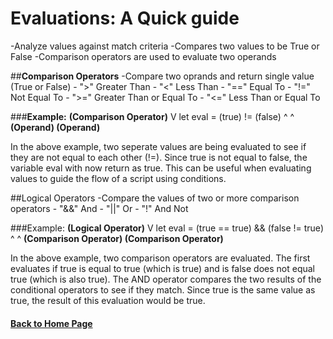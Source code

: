 # Evaluations: A Quick guide

-Analyze values against match criteria
-Compares two values to be True or False
-Comparison operators are used to evaluate two operands

##**Comparison Operators**
  -Compare two oprands and return single value (True or False)
    - ">" Greater Than
    - "<" Less Than
    - "==" Equal To
    - "!=" Not Equal To
    - ">=" Greater Than or Equal To
    - "<=" Less Than or Equal To
    
###**Example:**
       **(Comparison Operator)**
                   V
let eval = (true) != (false)
              ^         ^
       **(Operand) (Operand)**

In the above example, two seperate values are being evaluated to see if they are not equal to each other (!=).
Since true is not equal to false, the variable eval with now return as true. This can be useful when evaluating 
values to guide the flow of a script using conditions.

##Logical Operators
  -Compare the values of two or more comparison operators
    - "&&" And
    - "||" Or
    - "!"  And Not

###Example:
                **(Logical Operator)**
                          V
let eval = (true == true) && (false != true)
                  ^                  ^
   **(Comparison Operator)  (Comparison Operator)** 

In the above example, two comparison operators are evaluated. The first evaluates if true is equal to true (which is true)
and is false does not equal true (which is also true). The AND operator compares the two results of the conditional 
operators to see if they match. Since true is the same value as true, the result of this evaluation would be true.

#### [Back to Home Page](/README.md)
